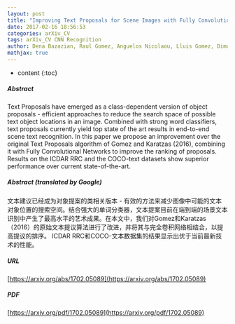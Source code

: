 ```yaml
---
layout: post
title: "Improving Text Proposals for Scene Images with Fully Convolutional Networks"
date: 2017-02-16 18:56:53
categories: arXiv_CV
tags: arXiv_CV CNN Recognition
author: Dena Bazazian, Raul Gomez, Anguelos Nicolaou, Lluis Gomez, Dimosthenis Karatzas, Andrew D. Bagdanov
mathjax: true
---
```


* content
{:toc}

##### Abstract
Text Proposals have emerged as a class-dependent version of object proposals - efficient approaches to reduce the search space of possible text object locations in an image. Combined with strong word classifiers, text proposals currently yield top state of the art results in end-to-end scene text recognition. In this paper we propose an improvement over the original Text Proposals algorithm of Gomez and Karatzas (2016), combining it with Fully Convolutional Networks to improve the ranking of proposals. Results on the ICDAR RRC and the COCO-text datasets show superior performance over current state-of-the-art.

##### Abstract (translated by Google)
文本建议已经成为对象提案的类相关版本 - 有效的方法来减少图像中可能的文本对象位置的搜索空间。结合强大的单词分类器，文本提案目前在端到端的场景文本识别中产生了最高水平的艺术成果。在本文中，我们对Gomez和Karatzas（2016）的原始文本提议算法进行了改进，并将其与完全卷积网络相结合，以提高提议的排序。 ICDAR RRC和COCO-文本数据集的结果显示出优于当前最新技术的性能。

##### URL
[https://arxiv.org/abs/1702.05089](https://arxiv.org/abs/1702.05089)

##### PDF
[https://arxiv.org/pdf/1702.05089](https://arxiv.org/pdf/1702.05089)

